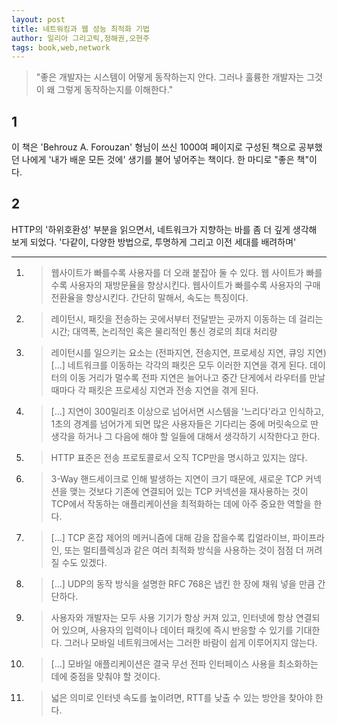 ```yaml
---
layout: post
title: 네트워킹과 웹 성능 최적화 기법
author: 일리아 그리고릭,정해권,오현주
tags: book,web,network
---
```


> "좋은 개발자는 시스템이 어떻게 동작하는지 안다. 그러나 훌륭한 개발자는 그것이 왜 그렇게 동작하는지를 이해한다."

## 1
이 책은 'Behrouz A. Forouzan' 형님이 쓰신 1000여 페이지로 구성된 책으로 공부했던 나에게  '내가 배운 모든 것에' 생기를 불어 넣어주는 책이다. 한 마디로 "좋은 책"이다.

## 2
HTTP의 '하위호환성' 부분을 읽으면서, 네트워크가 지향하는 바를 좀 더 깊게 생각해 보게 되었다. '다같이, 다양한 방법으로, 투명하게 그리고 이전 세대를 배려하며'

----

1. > 웹사이트가 빠를수록 사용자를 더 오래 붙잡아 둘 수 있다. 웹 사이트가 빠를수록 사용자의 재방문율을 향상시킨다. 웹사이트가 빠를수록 사용자의 구매 전환율을 향상시킨다. 간단히 말해서, 속도는 특징이다.

2. > 레이턴시, 패킷을 전송하는 곳에서부터 전달받는 곳까지 이동하는 데 걸리는 시간; 대역폭, 논리적인 혹은 물리적인 통신 경로의 최대 처리량

3. > 레이턴시를 일으키는 요소는 (전파지연, 전송지연, 프로세싱 지연, 큐잉 지연) [...] 네트워크를 이동하는 각각의 패킷은 모두 이러한 지연을 겪게 된다. 데이터의 이동 거리가 멀수록 전파 지연은 늘어나고 중간 단게에서 라우터를 만날 때마다 각 패킷은 프로세싱 지연과 전송 지연을 겪게 된다.

4. > [...] 지연이 300밀리초 이상으로 넘어서면 시스템을 '느리다'라고 인식하고, 1초의 경계를 넘어가게 되면 많은 사용자들은 기다리는 중에 머릿속으로 딴 생각을 하거나 그 다음에 해야 할 일들에 대해서 생각하기 시작한다고 한다.

5. > HTTP 표준은 전송 프로토콜로서 오직 TCP만을 명시하고 있지는 않다.

6. > 3-Way 핸드세이크로 인해 발생하는 지연이 크기 때문에, 새로운 TCP 커넥션을 맺는 것보다 기존에 연결되어 있는 TCP 커넥션을 재사용하는 것이 TCP에서 작동하는 애플리케이션을 최적화하는 데에 아주 중요한 역할을 한다.

7. > [...] TCP 혼잡 제어의 메커니즘에 대해 감을 잡을수록 킵얼라이브, 파이프라인, 또는 멀티플렉싱과 같은 여러 최적화 방식을 사용하는 것이 점점 더 꺼려질 수도 있겠다.

8. > [...] UDP의 동작 방식을 설명한 RFC 768은 냅킨 한 장에 채워 넣을 만큼 간단하다.

9. > 사용자와 개발자는 모두 사용 기기가 항상 커져 있고, 인터넷에 항상 연결되어 있으며, 사용자의 입력이나 데이터 패킷에 즉시 반응할 수 있기를 기대한다. 그러나 모바일 네트워크에서는 그러한 바람이 쉽게 이루어지지 않는다.

10. > [...] 모바일 애플리케이션은 결국 무선 전파 인터페이스 사용을 최소화하는 데에 중점을 맞춰야 할 것이다.

11. > 넓은 의미로 인터넷 속도를 높이려면, RTT를 낮출 수 있는 방안을 찾아야 한다.





